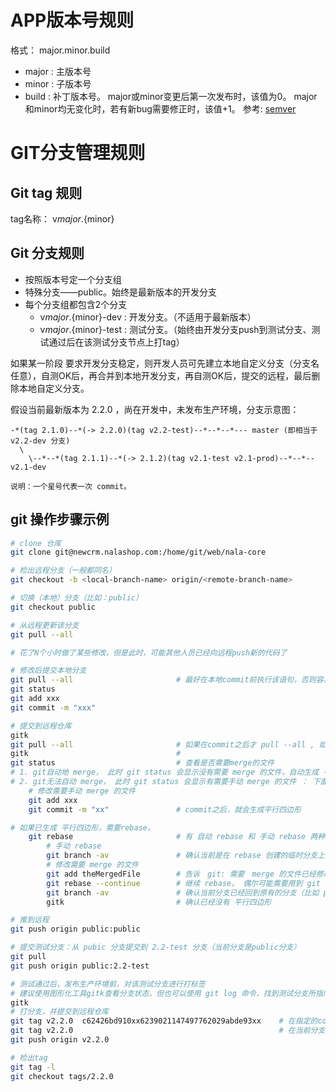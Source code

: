 # APP版本号规则
格式： major.minor.build
* major : 主版本号
* minor : 子版本号
* build : 补丁版本号。
    major或minor变更后第一次发布时，该值为0。
    major和minor均无变化时，若有新bug需要修正时，该值+1。
参考: [semver](http://semver.org/lang/zh-CN/)


# GIT分支管理规则


## Git tag 规则
tag名称：  v${major}.${minor}


## Git 分支规则
* 按照版本号定一个分支组
* 特殊分支——public。始终是最新版本的开发分支
* 每个分支组都包含2个分支
    * v${major}.${minor}-dev  : 开发分支。（不适用于最新版本）
    * v${major}.${minor}-test : 测试分支。（始终由开发分支push到测试分支、测试通过后在该测试分支节点上打tag）

如果某一阶段 要求开发分支稳定，则开发人员可先建立本地自定义分支（分支名任意），自测OK后，再合并到本地开发分支，再自测OK后，提交的远程，最后删除本地自定义分支。

假设当前最新版本为 2.2.0 ，尚在开发中，未发布生产环境，分支示意图：

```
-*(tag 2.1.0)--*(-> 2.2.0)(tag v2.2-test)--*--*--*--- master (即相当于 v2.2-dev 分支)
  \
    \--*--*(tag 2.1.1)--*(-> 2.1.2)(tag v2.1-test v2.1-prod)--*--*-- v2.1-dev

说明：一个星号代表一次 commit。
```
## git 操作步骤示例

```bash
# clone 仓库
git clone git@newcrm.nalashop.com:/home/git/web/nala-core

# 检出远程分支（一般都同名）
git checkout -b <local-branch-name> origin/<remote-branch-name>

# 切换（本地）分支（比如：public）
git checkout public

# 从远程更新该分支
git pull --all

# 花了N个小时做了某些修改，但是此时，可能其他人员已经向远程push新的代码了

# 修改后提交本地分支
git pull --all                       # 最好在本地commit前执行该语句，否则容易发生 平行四边形
git status
git add xxx
git commit -m "xxx"

# 提交到远程仓库
gitk
git pull --all                       # 如果在commit之后才 pull --all , 如果与远程存在冲突，在 git status 查看时，会有 需要merge 的文件
gitk                                 #
git status                           # 查看是否需要merge的文件
# 1. git自动地 merge， 此时 git status 会显示没有需要 merge 的文件，自动生成 平行四边形
# 2. git无法自动 merge， 此时 git status 会显示有需要手动 merge 的文件 ： 下面是手动 merge 的步骤
    # 修改需要手动 merge 的文件
    git add xxx
    git commit -m "xx"               # commit之后，就会生成平行四边形

# 如果已生成 平行四边形，需要rebase。
    git rebase                       # 有 自动 rebase 和 手动 rebase 两种
        # 手动 rebase
        git branch -av               # 确认当前是在 rebase 创建的临时分支上
        # 修改需要 merge 的文件
        git add theMergedFile        # 告诉　git: 需要　merge 的文件已经修改完毕
        git rebase --continue        # 继续 rebase。 偶尔可能需要用到 git rebase --skip  ，后者是指本地虽然还有不同的文件，但是这些文件打算忽略。
        git branch -av               # 确认当前分支已经回到原有的分支（比如 public、master）
        gitk                         # 确认已经没有 平行四边形

# 推到远程
git push origin public:public

# 提交测试分支：从 pubic 分支提交到 2.2-test 分支（当前分支是public分支）
git pull
git push origin public:2.2-test

# 测试通过后，发布生产环境前，对该测试分支进行打标签
# 建议使用图形化工具gitk查看分支状态，但也可以使用 git log 命令，找到测试分支所指向的 commit。
gitk
# 打分支，并提交到远程仓库
git tag v2.2.0  c62426bd910xx6239021147497762029abde93xx    # 在指定的commit上打tag
git tag v2.2.0                                              # 在当前分支的当前commit上打tag
git push origin v2.2.0

# 检出tag
git tag -l
git checkout tags/2.2.0
```